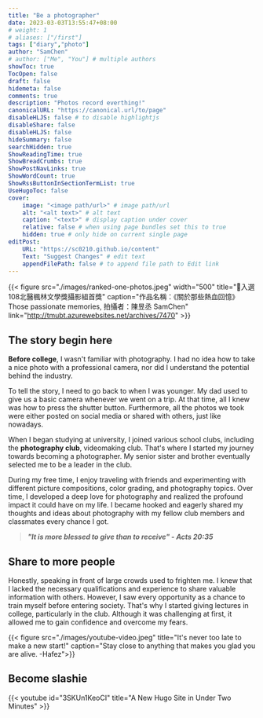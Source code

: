 ```yaml
---
title: "Be a photographer"
date: 2023-03-03T13:55:47+08:00
# weight: 1
# aliases: ["/first"]
tags: ["diary","photo"]
author: "SamChen"
# author: ["Me", "You"] # multiple authors
showToc: true
TocOpen: false
draft: false
hidemeta: false
comments: true
description: "Photos record everthing!"
canonicalURL: "https://canonical.url/to/page"
disableHLJS: false # to disable highlightjs
disableShare: false
disableHLJS: false
hideSummary: false
searchHidden: true
ShowReadingTime: true
ShowBreadCrumbs: true
ShowPostNavLinks: true
ShowWordCount: true
ShowRssButtonInSectionTermList: true
UseHugoToc: false
cover:
    image: "<image path/url>" # image path/url
    alt: "<alt text>" # alt text
    caption: "<text>" # display caption under cover
    relative: false # when using page bundles set this to true
    hidden: true # only hide on current single page
editPost:
    URL: "https://sc0210.github.io/content"
    Text: "Suggest Changes" # edit text
    appendFilePath: false # to append file path to Edit link
---
```

{{< figure src="./images/ranked-one-photos.jpeg" width="500" title="🎉入選108北醫楓林文學獎攝影組首獎" caption="作品名稱：《關於那些熱血回憶》Those passionate memories, 拍攝者：陳昱丞 SamChen" link="http://tmubt.azurewebsites.net/archives/7470" >}} 


## The story begin here


**Before college**, I wasn't familiar with photography. I had no idea how to take a nice photo with a professional camera, nor did I understand the potential behind the industry.

To tell the story, I need to go back to when I was younger. My dad used to give us a basic camera whenever we went on a trip. At that time, all I knew was how to press the shutter button. Furthermore, all the photos we took were either posted on social media or shared with others, just like nowadays.

When I began studying at university, I joined various school clubs, including the **photography club**, videomaking club. That's where I started my journey towards becoming a photographer. My senior sister and brother eventually selected me to be a leader in the club.

During my free time, I enjoy traveling with friends and experimenting with different picture compositions, color grading, and photography topics. Over time, I developed a deep love for photography and realized the profound impact it could have on my life. I became hooked and eagerly shared my thoughts and ideas about photography with my fellow club members and classmates every chance I got.

> ***"It is more blessed to give than to receive" - Acts 20:35***


## Share to more people

Honestly, speaking in front of large crowds used to frighten me. I knew that I lacked the necessary qualifications and experience to share valuable information with others. However, I saw every opportunity as a chance to train myself before entering society. That's why I started giving lectures in college, particularly in the club. Although it was challenging at first, it allowed me to gain confidence and overcome my fears.

{{< figure src="./images/youtube-video.jpeg" title="It's never too late to make a new start!" caption="Stay close to anything that makes you glad you are alive. -Hafez">}}

## Become slashie 

{{< youtube id="3SKUn1KeoCI" title="A New Hugo Site in Under Two Minutes" >}}
